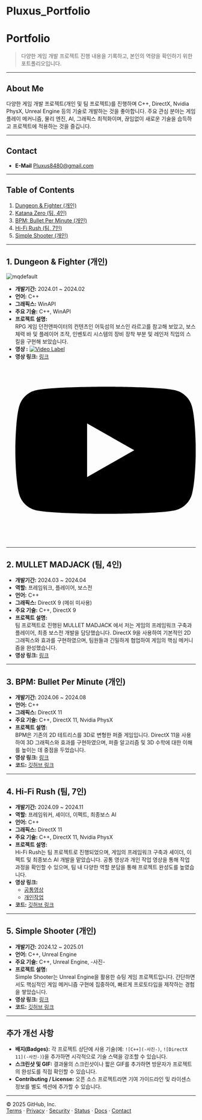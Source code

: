 # Pluxus_Portfolio

# Portfolio

> 다양한 게임 개발 프로젝트 진행 내용을 기록하고, 본인의 역량을 확인하기 위한 포트폴리오입니다.

---

## About Me

다양한 게임 개발 프로젝트(개인 및 팀 프로젝트)를 진행하며 C++, DirectX, Nvidia PhysX, Unreal Engine 등의 기술로 개발하는 것을 좋아합니다.
주요 관심 분야는 게임 플레이 메커니즘, 물리 엔진, AI, 그래픽스 최적화이며, 끊임없이 새로운 기술을 습득하고 프로젝트에 적용하는 것을 즐깁니다.

---

## Contact

- **E-Mail** Pluxus8480@gmail.com

---

## Table of Contents

1. [Dungeon & Fighter (개인)](#1-dungeon--fighter-개인)
2. [Katana Zero (팀, 4인)](#2-katana-zero-팀-4인)
3. [BPM: Bullet Per Minute (개인)](#3-bpm-bullet-per-minute-개인)
4. [Hi-Fi Rush (팀, 7인)](#4-hi-fi-rush-팀-7인)
5. [Simple Shooter (개인)](#5-simple-shooter-개인)

---

## 1. Dungeon & Fighter (개인)

![mqdefault](https://github.com/user-attachments/assets/57d0bcfb-eda4-40ef-a4db-46e5ae20ec36)

- **개발기간:** 2024.01 ~ 2024.02  
- **언어:** C++  
- **그래픽스:** WinAPI  
- **주요 기술:** C++, WinAPI
- **프로젝트 설명:**  
  RPG 게임 던전앤파이터의 컨텐츠인 어둑섬의 보스인 라르고를 참고해 보았고, 보스 체력 바 및 플레이어 조작, 인벤토리 시스템의 장비 장착 부분 및 레인저 직업의 스킬을 구현해 보았습니다.
- **영상 :**
[![Video Label](http://img.youtube.com/vi/rroRIjVksyw/0.jpg)](https://youtu.be/rroRIjVksyw)
- **영상 링크:** [링크](https://youtu.be/rroRIjVksyw)
<svg role="img" viewBox="0 0 24 24" xmlns="http://www.w3.org/2000/svg"><title>YouTube</title><path d="M23.498 6.186a3.016 3.016 0 0 0-2.122-2.136C19.505 3.545 12 3.545 12 3.545s-7.505 0-9.377.505A3.017 3.017 0 0 0 .502 6.186C0 8.07 0 12 0 12s0 3.93.502 5.814a3.016 3.016 0 0 0 2.122 2.136c1.871.505 9.376.505 9.376.505s7.505 0 9.377-.505a3.015 3.015 0 0 0 2.122-2.136C24 15.93 24 12 24 12s0-3.93-.502-5.814zM9.545 15.568V8.432L15.818 12l-6.273 3.568z"/></svg>

---

## 2. MULLET MADJACK (팀, 4인)

- **개발기간:** 2024.03 ~ 2024.04  
- **역할:** 프레임워크, 플레이어, 보스전  
- **언어:** C++  
- **그래픽스:** DirectX 9 (메쉬 미사용)  
- **주요 기술:** C++, DirectX 9
- **프로젝트 설명:**  
  팀 프로젝트로 진행된 MULLET MADJACK 에서 저는 게임의 프레임워크 구축과 플레이어, 최종 보스전 개발을 담당했습니다. DirectX 9을 사용하여 기본적인 2D 그래픽스와 효과를 구현하였으며, 팀원들과 긴밀하게 협업하여 게임의 핵심 메커니즘을 완성했습니다.
- **영상 링크:** [링크](https://www.youtube.com/)

---

## 3. BPM: Bullet Per Minute (개인)

- **개발기간:** 2024.06 ~ 2024.08  
- **언어:** C++  
- **그래픽스:** DirectX 11  
- **주요 기술:** C++, DirectX 11, Nvidia PhysX
- **프로젝트 설명:**  
  BPM은 기존의 2D 테트리스를 3D로 변형한 퍼즐 게임입니다. DirectX 11을 사용하여 3D 그래픽스와 효과를 구현하였으며, 퍼즐 알고리즘 및 3D 수학에 대한 이해를 높이는 데 중점을 두었습니다.
- **영상 링크:** [링크](https://www.youtube.com)  
- **코드:** [깃허브 링크](https://github.com/sturdyChair/portfolio)

---

## 4. Hi-Fi Rush (팀, 7인)

- **개발기간:** 2024.09 ~ 2024.11  
- **역할:** 프레임워커, 셰이더, 이펙트, 최종보스 AI  
- **언어:** C++  
- **그래픽스:** DirectX 11  
- **주요 기술:** C++, DirectX 11, Nvidia PhysX
- **프로젝트 설명:**  
  Hi-Fi Rush는 팀 프로젝트로 진행되었으며, 게임의 프레임워크 구축과 셰이더, 이펙트 및 최종보스 AI 개발을 맡았습니다. 공통 영상과 개인 작업 영상을 통해 작업 과정을 확인할 수 있으며, 팀 내 다양한 역할 분담을 통해 프로젝트 완성도를 높였습니다.
- **영상 링크:**  
  - [공통영상](https://youtu.be)  
  - [개인작업](https://www.youtube.com)  
- **코드:** [깃허브 링크](https://github.com/sturdyChair/portfolio)

---

## 5. Simple Shooter (개인)

- **개발기간:** 2024.12 ~ 2025.01  
- **언어:** C++, Unreal Engine  
- **주요 기술:** C++, Unreal Engine, -사진-  
- **프로젝트 설명:**  
  Simple Shooter는 Unreal Engine을 활용한 슈팅 게임 프로젝트입니다. 간단하면서도 핵심적인 게임 메커니즘 구현에 집중하여, 빠르게 프로토타입을 제작하는 경험을 쌓았습니다.
- **영상 링크:** [링크](https://www.youtube.com)  
- **코드:** [깃허브 링크](https://github.com/sturdyChair/portfolio)

---

## 추가 개선 사항

- **배지(Badges):** 각 프로젝트 상단에 사용 기술(예: `![C++](-사진-)`, `![DirectX 11](-사진-)`)을 추가하면 시각적으로 기술 스택을 강조할 수 있습니다.
- **스크린샷 및 GIF:** 결과물의 스크린샷이나 짧은 GIF를 추가하면 방문자가 프로젝트의 완성도를 직접 확인할 수 있습니다.
- **Contributing / License:** 오픈 소스 프로젝트라면 기여 가이드라인 및 라이센스 정보를 별도 섹션에 추가할 수 있습니다.

---

© 2025 GitHub, Inc.  
[Terms](https://docs.github.com) · [Privacy](https://docs.github.com) · [Security](https://docs.github.com) · [Status](https://www.githubstatus.com) · [Docs](https://docs.github.com) · [Contact](https://support.github.com)

